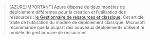 > [AZURE.IMPORTANT] Azure dispose de deux modèles de déploiement différentes pour la création et l’utilisation des ressources : [le Gestionnaire de ressources et classique](../articles/resource-manager-deployment-model.md).  Cet article traite de l’utilisation du modèle de déploiement classique. Microsoft recommande que la plupart des nouveaux déploiements utilisent le modèle de gestionnaire de ressources.